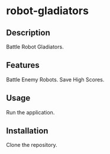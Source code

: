 # robot-gladiators

## Description
Battle Robot Gladiators.

## Features
Battle Enemy Robots.
Save High Scores.

## Usage
Run the application.

## Installation
Clone the repository.
